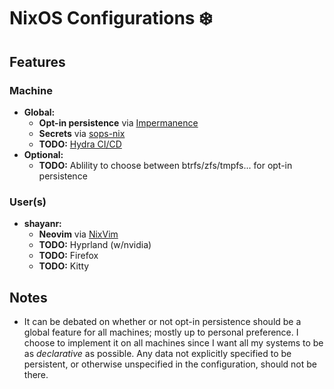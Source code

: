 # NixOS Configurations ❄️

## Features

### Machine
- **Global:**
  - **Opt-in persistence** via [Impermanence](https://github.com/nix-community/impermanence)
  - **Secrets** via [sops-nix](https://github.com/Mic92/sops-nix)
  - **TODO:** [Hydra CI/CD](https://github.com/NixOS/hydra)
- **Optional:**
  - **TODO:** Ablility to choose between btrfs/zfs/tmpfs... 
    for opt-in persistence 

### User(s)
- **shayanr:**
  - **Neovim** via [NixVim](https://github.com/pta2002/nixvim)
  - **TODO:** Hyprland (w/nvidia)
  - **TODO:** Firefox
  - **TODO:** Kitty

## Notes
- It can be debated on whether or not opt-in persistence should be a global
feature for all machines; mostly up to personal preference.
I choose to implement it on all machines since I want all my systems
to be as *declarative* as possible. Any data not explicitly specified to be 
persistent, or otherwise unspecified in the configuration, should not be there.
